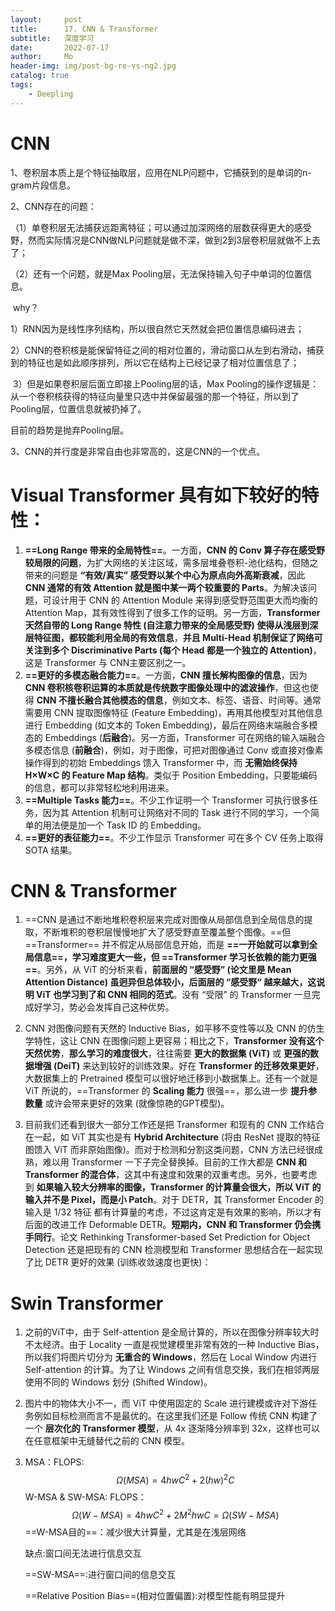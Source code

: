```yaml
---
layout:     post
title:      17. CNN & Transformer
subtitle:   深度学习
date:       2022-07-17
author:     Mo
header-img: img/post-bg-re-vs-ng2.jpg
catalog: true
tags:
    - Deepling  
---
```


# CNN



1、卷积层本质上是个特征抽取层，应用在NLP问题中，它捕获到的是单词的n-gram片段信息。

2、CNN存在的问题：

  （1）单卷积层无法捕获远距离特征；可以通过加深网络的层数获得更大的感受野，然而实际情况是CNN做NLP问题就是做不深，做到2到3层卷积层就做不上去了；

  （2）还有一个问题，就是Max Pooling层，无法保持输入句子中单词的位置信息。

​    why？

​       1）RNN因为是线性序列结构，所以很自然它天然就会把位置信息编码进去；

​       2）CNN的卷积核是能保留特征之间的相对位置的，滑动窗口从左到右滑动，捕获到的特征也是如此顺序排列，所以它在结构上已经记录了相对位置信息了；

​       3）但是如果卷积层后面立即接上Pooling层的话，Max Pooling的操作逻辑是：从一个卷积核获得的特征向量里只选中并保留最强的那一个特征，所以到了Pooling层，位置信息就被扔掉了。

  目前的趋势是抛弃Pooling层。

3、CNN的并行度是非常自由也非常高的，这是CNN的一个优点。





# **Visual Transformer 具有如下较好的特性**：

1. **==Long Range 带来的全局特性==**。一方面，**CNN 的 Conv 算子存在感受野较局限的问题**，为扩大网络的关注区域，需多层堆叠卷积-池化结构，但随之带来的问题是 **“有效/真实” 感受野以某个中心为原点向外高斯衰减**，因此 **CNN 通常的有效 Attention 就是图中某一两个较重要的 Parts**。为解决该问题，可设计用于 CNN 的 Attention Module 来得到感受野范围更大而均衡的 Attention Map，其有效性得到了很多工作的证明。另一方面，**Transformer 天然自带的 Long Range 特性 (自注意力带来的全局感受野) 使得从浅层到深层特征图，都较能利用全局的有效信息**，**并且 Multi-Head 机制保证了网络可关注到多个 Discriminative Parts (每个 Head 都是一个独立的 Attention)**，这是 Transformer 与 CNN主要区别之一。
2. **==更好的多模态融合能力==**。一方面，**CNN 擅长解构图像的信息**，因为 **CNN 卷积核卷积运算的本质就是传统数字图像处理中的滤波操作**，但这也使得 **CNN 不擅长融合其他模态的信息**，例如文本、标签、语音、时间等。通常需要用 CNN 提取图像特征 (Feature Embedding)，再用其他模型对其他信息进行 Embedding (如文本的 Token Embedding)，最后在网络末端融合多模态的 Embeddings (**后融合**)。另一方面，Transformer 可在网络的输入端融合多模态信息 (**前融合**)，例如，对于图像，可把对图像通过 Conv 或直接对像素操作得到的初始 Embeddings 馈入 Transformer 中，而 **无需始终保持 H×W×C 的 Feature Map 结构**。类似于 Position Embedding，只要能编码的信息，都可以非常轻松地利用进来。
3. **==Multiple Tasks 能力==**。不少工作证明一个 Transformer 可执行很多任务，因为其 Attention 机制可让网络对不同的 Task 进行不同的学习，一个简单的用法便是加一个 Task ID 的 Embedding。
4. **==更好的表征能力==**。不少工作显示 Transformer 可在多个 CV 任务上取得 SOTA 结果。



# CNN & Transformer

1. ==CNN 是通过不断地堆积卷积层来完成对图像从局部信息到全局信息的提取，不断堆积的卷积层慢慢地扩大了感受野直至覆盖整个图像。==但 ==Transformer== 并不假定从局部信息开始，而是 **==一开始就可以拿到全局信息==，学习难度更大一些，但 ==Transformer 学习长依赖的能力更强==**。另外，从 ViT 的分析来看，**前面层的 “感受野” (论文里是 Mean Attention Distance) 虽迥异但总体较小，后面层的 “感受野“ 越来越大，这说明 ViT 也学习到了和 CNN 相同的范式**。没有 “受限” 的 Transformer 一旦完成好学习，势必会发挥自己这种优势。

2. CNN 对图像问题有天然的 Inductive Bias，如平移不变性等以及 CNN 的仿生学特性，这让 CNN 在图像问题上更容易；相比之下，**Transformer 没有这个天然优势**，**那么学习的难度很大**，往往需要 **更大的数据集 (ViT)** 或 **更强的数据增强 (DeiT)** 来达到较好的训练效果。好在 **Transformer 的迁移效果更好**，大数据集上的 Pretrained 模型可以很好地迁移到小数据集上。还有一个就是 ViT 所说的，==Transformer 的 **Scaling 能力** 很强==，那么进一步 **提升参数量** 或许会带来更好的效果 (就像惊艳的GPT模型)。

3. 目前我们还看到很大一部分工作还是把 Transformer 和现有的 CNN 工作结合在一起，如 ViT 其实也是有 **Hybrid Architecture** (将由 ResNet 提取的特征图馈入 ViT 而非原始图像)。而对于检测和分割这类问题，CNN 方法已经很成熟，难以用 Transformer 一下子完全替换掉。目前的工作大都是 **CNN 和 Transformer 的混合体**，这其中有速度和效果的双重考虑。另外，也要考虑到 **如果输入较大分辨率的图像，Transformer 的计算量会很大，所以 ViT 的输入并不是 Pixel，而是小 Patch**。对于 DETR，其 Transformer Encoder 的输入是 1/32 特征 都有计算量的考虑，不过这肯定是有效果的影响，所以才有后面的改进工作 Deformable DETR。**短期内，CNN 和 Transformer 仍会携手同行**。论文 Rethinking Transformer-based Set Prediction for Object Detection 还是把现有的 CNN 检测模型和 Transformer 思想结合在一起实现了比 DETR 更好的效果 (训练收敛速度也更快)：



# Swin Transformer

1. 之前的ViT中，由于 Self-attention 是全局计算的，所以在图像分辨率较大时不太经济。由于 Locality 一直是视觉建模里非常有效的一种 Inductive Bias，所以我们将图片切分为 **无重合的 Windows**，然后在 Local Window 内进行 Self-attention 的计算。为了让 Windows 之间有信息交换，我们在相邻两层使用不同的 Windows 划分 (Shifted Window)。
2. 图片中的物体大小不一，而 ViT 中使用固定的 Scale 进行建模或许对下游任务例如目标检测而言不是最优的。在这里我们还是 Follow 传统 CNN 构建了一个 **层次化的 Transformer 模型**，从 4x 逐渐降分辨率到 32x，这样也可以在任意框架中无缝替代之前的 CNN 模型。
3. MSA：FLOPS:
	$$
	\Omega(M S A)=4 h w C^{2}+2(h w)^{2} C
	$$
	W-MSA & SW-MSA: FLOPS：
	$$
	\Omega(W-M S A)=4 h w C^{2}+2 M^{2} h w C=\Omega(S W-M S A)
	$$
	==W-MSA目的==：减少很大计算量，尤其是在浅层网络

	缺点:窗口间无法进行信息交互

	

	==SW-MSA==:进行窗口间的信息交互

	

	==Relative Position Bias==(相对位置偏置):对模型性能有明显提升